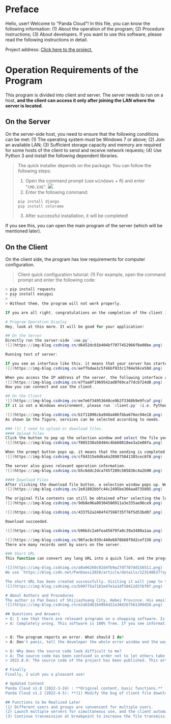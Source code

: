 # Preface
Hello, user! Welcome to "Panda Cloud"! In this file, you can know the following information:
(1) About the operation of the program;
(2) Procedure instructions;
(3) About developers.
If you want to use this software, please read the following instructions in detail.

Project address: [Click here to the project.](https://pandaoxi.coding.net/public/pandaoxi/PanDaoxi/git/files/master/%E5%8E%86%E5%8F%B2%E9%A1%B9%E7%9B%AE/Panda_Cloud)

# Operation Requirements of the Program
This program is divided into client and server. The server needs to run on a host, **and the client can access it only after joining the LAN where the server is located**.

## On the Server
On the server-side host, you need to ensure that the following conditions can be met:
(1) The operating system must be Windows 7 or above;
(2) Join an available LAN;
(3) Sufficient storage capacity and memory are required for some hosts of the client to send and receive network requests;
(4) Use Python 3 and install the following dependent libraries.
> The quick installer depends on the package. You can follow the following steps:
> 1. Open the command prompt (use <kbd>windows</kbd> + <kbd>R</kbd>) and enter "`CMD.EXE`".
> ![](https://img-blog.csdnimg.cn/5ad508ba2968412b80c2d0e2b488cf47.png)
> 2. Enter the following command:
> ```powershell
> pip install django
> pip install colorama
> ```
> 3. After successful installation, it will be completed!

If you see this, you can open the main program of the server (which will be mentioned later).

## On the Client
On the client side, the program has low requirements for computer configuration.

> Client quick configuration tutorial:
(1) For example, open the command prompt and enter the following code:
```powershell
> pip install requests
> pip install easygui
> ```
> Without them, the program will not work properly.

If you are all right, congratulations on the completion of the client installation.

# Program Operation Display
Hey, look at this more. It will be good for your application!

## On the Server
Directly run the server-side `use.py`.
![](https://img-blog.csdnimg.cn/d6452dc01b404bf7977452966f8e00be.png)

Running test of server:

If you see an interface like this, it means that your server has started running. As shown in the figure, the IP address of the current server is the content in the red box.
![](https://img-blog.csdnimg.cn/eeffbdae1c5f46bf933c1704e56ce50d.png)

When you access the IP address of the server, the following interface appears.
![](https://img-blog.csdnimg.cn/e7faa0f1969542ad8f69ca77dcb724d8.png)
Now you can connect and use the client.

## On the Client
![](https://img-blog.csdnimg.cn/ee7e6f34953640ce9b2f3368b9e9fcaf.png)
If it is not a Windows environment, please run `client.py` (i.e. Python is required); It is recommended to use compiled `dist\client.exe` in Windows environment.

![](https://img-blog.csdnimg.cn/b1f11096cba948a486fbba676ec94e18.png)
As shown in the figure, services can be selected according to needs.

### (1) I need to upload or download files.
#### Upload Files
Click the button to pop up the selection window and select the file you need. Select the point and confirm to send.
![](https://img-blog.csdnimg.cn/f005338a58484c4bb60818ee3a2e08fa.png)

When the prompt button pops up, it means that the sending is completed and the file has been saved to the server.
![](https://img-blog.csdnimg.cn/cf84315e8d6a4a289875841385cec8f8.png)

The server also gives relevant operation information.
![](https://img-blog.csdnimg.cn/b5c6ddc2dca745f289c505836c4a2b90.png)

#### Download Files
After clicking the download file button, a selection window pops up. We can download files according to our own needs.
![](https://img-blog.csdnimg.cn/2e01802bbfc44c2495be366aa8735805.png)

The original file contents can still be obtained after selecting the location and saving.
![](https://img-blog.csdnimg.cn/9db8e96a80304586911a3e335ae96ce9.png)

![](https://img-blog.csdnimg.cn/433752a2404f47598735f76f5d53bd07.png)

Download succeeded.

![](https://img-blog.csdnimg.cn/b96b3c2a6fea45679fa0c39a3480a1aa.png)

![](https://img-blog.csdnimg.cn/90fac8c939c440e6870b68f9d2cef150.png)
There are many records sent by users on the server.

### Short URL
This function can convert any long URL into a quick link, and the program will redirect the page to the user's original page according to the demand.

![](https://img-blog.csdnimg.cn/a0a96260c02d4fb9a27df7874d156511.png)
We use `https://blog.csdn.net/PanDaoxi2020/article/details/123148637?spm=1001.2014.3001.5501` here Com means long web address.

The short URL has been created successfully. Visiting it will jump to the original page.
![](https://img-blog.csdnimg.cn/b99775a7181e47e1a1df58412d376f0f.png)

# About Authors and Procedures
The author is Pan Daoxi of Shijiazhuang City, Hebei Province. His email address is 3377063617@qq.com , please contact pandaoxi2021 on wechat.
![](https://img-blog.csdnimg.cn/e2a62d6164994d22a304267561209d28.png)

## Questions and Answers
> Q: I see that there are relevant programs on a shopping software. Is this software charging?
> A: Completely wrong. This software is 100% free. If you see information about payment, please don't trust them and send this message to the developer.


> Q: The program reports an error. What should I do?
> A: Don't panic, tell the developer the whole error window and the way to use it, and we will try our best to fix the bug.

> Q: Why does the source code look difficult to me?
> A: The source code has been confused in order not to let others take advantage of the loopholes.
> 2022.8.9: The source code of the project has been published. This article is invalid.

# Finally
Finally, I wish you a pleasant use!

# Updated Content
Panda Cloud v1.0 (2022-3-24) : **Original content, basic functions.**
Panda Cloud v1.2 (2022-4-5): **(1) Modify the bug of client file download (2) enhance the source code protection of client program (3) Modify the server user access status output (4) Merge IP modification tools and clients to make them more convenient (5) Encrypt and store the files on the server side.**

## Functions to be Realized Later
(1) Different users and groups are convenient for multiple users.
(2) Launch multiple servers for simultaneous use, and the client automatically explores the available servers in the LAN.
(3) Continue transmission at breakpoint to increase the file transmission speed.
